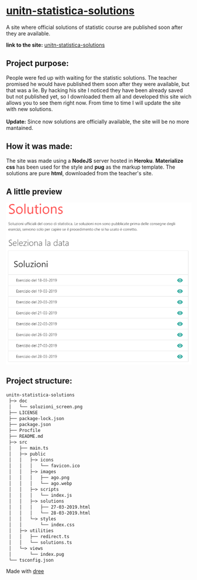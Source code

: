 # [unitn-statistica-solutions](https://unitn-statistica-solutions.herokuapp.com/)
A site where official solutions of statistic course are published soon after they are available.

__link to the site:__ [unitn-statistica-solutions](https://unitn-statistica-solutions.herokuapp.com/)

## Project purpose:
People were fed up with waiting for the statistic solutions. The teacher promised he would have published them soon after they were available, but that was a lie. By hacking his site I noticed they have been already saved but not published yet, so I downloaded them all and developed this site wich allows you to see them right now. From time to time I will update the site with new solutions.
<br/><br/>**Update:** Since now solutions are officially available, the site will be no more mantained.

## How it was made:
The site was made using a **NodeJS** server hosted in **Heroku**. **Materialize css** has been used for the style and **pug** as the markup template. The solutions are pure **html**, downloaded from the teacher's site.

## A little preview

![Part of the site preview](https://github.com/euberdeveloper/unitn-statistica-solutions/blob/master/doc/soluzioni_screen.png)


## Project structure:

```
unitn-statistica-solutions
 ├─> doc
 │   └── soluzioni_screen.png
 ├── LICENSE
 ├── package-lock.json
 ├── package.json
 ├── Procfile
 ├── README.md
 ├─> src
 │   ├── main.ts
 │   ├─> public
 │   │   ├─> icons
 │   │   │   └── favicon.ico
 │   │   ├─> images
 │   │   │   ├── ago.png
 │   │   │   └── ago.webp
 │   │   ├─> scripts
 │   │   │   └── index.js
 │   │   ├─> solutions
 │   │   │   ├── 27-03-2019.html
 │   │   │   └── 28-03-2019.html
 │   │   └─> styles
 │   │       └── index.css
 │   ├─> utilities
 │   │   ├── redirect.ts
 │   │   └── solutions.ts
 │   └─> views
 │       └── index.pug
 └── tsconfig.json
```

Made with [dree](https://github.com/euberdeveloper/dree)

